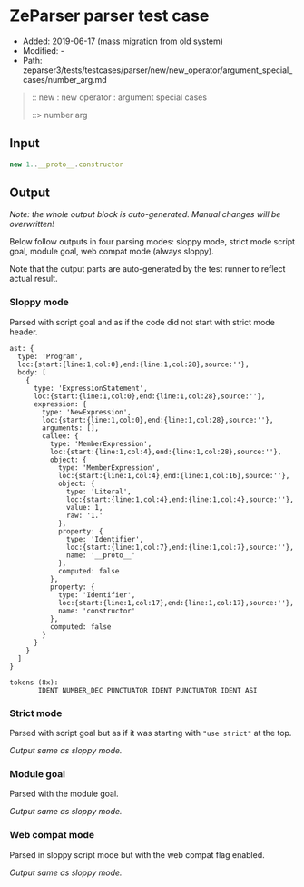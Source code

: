 # ZeParser parser test case

- Added: 2019-06-17 (mass migration from old system)
- Modified: -
- Path: zeparser3/tests/testcases/parser/new/new_operator/argument_special_cases/number_arg.md

> :: new : new operator : argument special cases
>
> ::> number arg

## Input

`````js
new 1..__proto__.constructor
`````

## Output

_Note: the whole output block is auto-generated. Manual changes will be overwritten!_

Below follow outputs in four parsing modes: sloppy mode, strict mode script goal, module goal, web compat mode (always sloppy).

Note that the output parts are auto-generated by the test runner to reflect actual result.

### Sloppy mode

Parsed with script goal and as if the code did not start with strict mode header.

`````
ast: {
  type: 'Program',
  loc:{start:{line:1,col:0},end:{line:1,col:28},source:''},
  body: [
    {
      type: 'ExpressionStatement',
      loc:{start:{line:1,col:0},end:{line:1,col:28},source:''},
      expression: {
        type: 'NewExpression',
        loc:{start:{line:1,col:0},end:{line:1,col:28},source:''},
        arguments: [],
        callee: {
          type: 'MemberExpression',
          loc:{start:{line:1,col:4},end:{line:1,col:28},source:''},
          object: {
            type: 'MemberExpression',
            loc:{start:{line:1,col:4},end:{line:1,col:16},source:''},
            object: {
              type: 'Literal',
              loc:{start:{line:1,col:4},end:{line:1,col:4},source:''},
              value: 1,
              raw: '1.'
            },
            property: {
              type: 'Identifier',
              loc:{start:{line:1,col:7},end:{line:1,col:7},source:''},
              name: '__proto__'
            },
            computed: false
          },
          property: {
            type: 'Identifier',
            loc:{start:{line:1,col:17},end:{line:1,col:17},source:''},
            name: 'constructor'
          },
          computed: false
        }
      }
    }
  ]
}

tokens (8x):
       IDENT NUMBER_DEC PUNCTUATOR IDENT PUNCTUATOR IDENT ASI
`````

### Strict mode

Parsed with script goal but as if it was starting with `"use strict"` at the top.

_Output same as sloppy mode._

### Module goal

Parsed with the module goal.

_Output same as sloppy mode._

### Web compat mode

Parsed in sloppy script mode but with the web compat flag enabled.

_Output same as sloppy mode._
